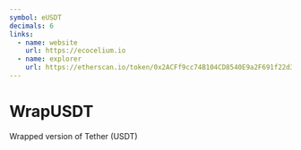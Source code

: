 ```yaml
---
symbol: eUSDT
decimals: 6
links:
  - name: website
    url: https://ecocelium.io
  - name: explorer
    url: https://etherscan.io/token/0x2ACFf9cc74B104CD8540E9a2F691f22d3BD924d7
---
```


# WrapUSDT

Wrapped version of Tether (USDT)
